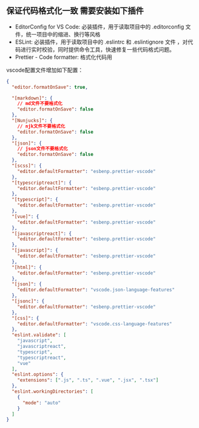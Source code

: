 ## 保证代码格式化一致 需要安装如下插件

- EditorConfig for VS Code: 必装插件，用于读取项目中的 .editorconfig 文件，统一项目中的缩进、换行等风格
- ESLint: 必装插件，用于读取项目中的 .eslintrc  和 .eslintignore  文件 ，对代码进行实时校验，同时提供命令工具，快速修复一些代码格式问题。
- Prettier - Code formatter: 格式化代码用


vscode配置文件增加如下配置：

```JSON
{
  "editor.formatOnSave": true,

  "[markdown]": {
    // md文件不要格式化
    "editor.formatOnSave": false
  },
  "[Nunjucks]": {
    // njk文件不要格式化
    "editor.formatOnSave": false
  },
  "[json]": {
    // json文件不要格式化
    "editor.formatOnSave": false
  },
  "[scss]": {
    "editor.defaultFormatter": "esbenp.prettier-vscode"
  },
  "[typescriptreact]": {
    "editor.defaultFormatter": "esbenp.prettier-vscode"
  },
  "[typescript]": {
    "editor.defaultFormatter": "esbenp.prettier-vscode"
  },
  "[vue]": {
    "editor.defaultFormatter": "esbenp.prettier-vscode"
  },
  "[javascriptreact]": {
    "editor.defaultFormatter": "esbenp.prettier-vscode"
  },
  "[javascript]": {
    "editor.defaultFormatter": "esbenp.prettier-vscode"
  },
  "[html]": {
    "editor.defaultFormatter": "esbenp.prettier-vscode"
  },
  "[json]": {
    "editor.defaultFormatter": "vscode.json-language-features"
  },
  "[jsonc]": {
    "editor.defaultFormatter": "esbenp.prettier-vscode"
  },
  "[css]": {
    "editor.defaultFormatter": "vscode.css-language-features"
  },
  "eslint.validate": [
    "javascript",
    "javascriptreact",
    "typescript",
    "typescriptreact",
    "vue"
  ],
  "eslint.options": {
    "extensions": [".js", ".ts", ".vue", ".jsx", ".tsx"]
  },
  "eslint.workingDirectories": [
    {
      "mode": "auto"
    }
  ]
}

```